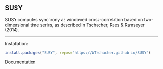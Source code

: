 SUSY
----

SUSY computes synchrony as windowed cross-correlation based on two-dimensional time series, as described in Tschacher, Rees & Ramseyer (2014).

----

Installation:
```r
install.packages("SUSY", repos="https://WTschacher.github.io/SUSY")
```

[Documentation](https://WTschacher.github.io/SUSY)
